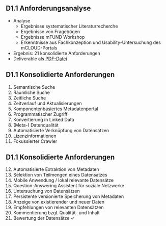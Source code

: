 ## D1.1 Anforderungsanalyse

- Analyse
    - Ergebnisse systematischer Literaturrecherche
    - Ergebnisse von Fragebögen 
    - Ergebnisse mFUND Workshop
    - Erkenntnisse aus Fachkonzeption und Usability-Untersuchung des mCLOUD-Portals
- Ergebnis: 21 konsolidierte Anforderungen
- Deliverable als [PDF-Datei](https://hobbitdata.informatik.uni-leipzig.de/OPAL/Deliverables/OPAL_D1.1_Anforderungsanalyse.pdf)

## D1.1 Konsolidierte Anforderungen 

1. Semantische Suche
2. Räumliche Suche
3. Zeitliche Suche
4. Zeitverlauf und Aktualisierungen
5. Komponentenbasiertes Metadatenportal
6. Programmatischer Zugriff
7. Konvertierung in Linked Data
8. (Meta-) Datenqualität
9. Automatisierte Verknüpfung von Datensätzen
10. Lizenzinformationen
11. Fokussierter Crawler

## D1.1 Konsolidierte Anforderungen 

12. Automatisierte Extraktion von Metadaten
13. Selektion von Teilmengen eines
Datensatzes
14. Mobile Anwendung / lokal relevante Datensätze
15. Question-Answering Assistent für soziale Netzwerke
16. Untersuchung von Datensätzen
17. Persistente versionierte Speicherung von Metadaten
18. Anzeige von existierender und neuer Daten
19. Empfehlungen von relevanten Datensätzen
20. Kommentierung bzgl. Qualität- und Inhalt
21. Bewertung der Datensätze ✓

